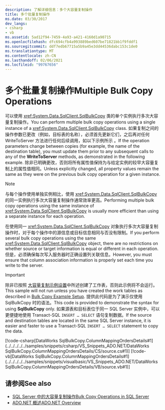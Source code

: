 ```yaml
---
description: 了解详细信息：多个大容量复制操作
title: 多个批量复制操作
ms.date: 03/30/2017
dev_langs:
- csharp
- vb
ms.assetid: 5ad12f94-7459-4a93-a421-4160d1a90715
ms.openlocfilehash: dfc694cfb4a993889bed607be71821bb1f9fddf1
ms.sourcegitcommit: ddf7edb67715a5b9a45e3dd44536dabc153c1de0
ms.translationtype: MT
ms.contentlocale: zh-CN
ms.lasthandoff: 02/06/2021
ms.locfileid: "99767656"
---
```

# <a name="multiple-bulk-copy-operations"></a><span data-ttu-id="43d48-103">多个批量复制操作</span><span class="sxs-lookup"><span data-stu-id="43d48-103">Multiple Bulk Copy Operations</span></span>

<span data-ttu-id="43d48-104">可以使用 <xref:System.Data.SqlClient.SqlBulkCopy> 类的单个实例执行多次大容量复制操作。</span><span class="sxs-lookup"><span data-stu-id="43d48-104">You can perform multiple bulk copy operations using a single instance of a <xref:System.Data.SqlClient.SqlBulkCopy> class.</span></span> <span data-ttu-id="43d48-105">如果复制之间的操作参数已更改（例如，目标表的名称），必须首先更新它们，之后再对任何 WriteToServer 方法进行任何后续调用，如以下示例所示  。</span><span class="sxs-lookup"><span data-stu-id="43d48-105">If the operation parameters change between copies (for example, the name of the destination table), you must update them prior to any subsequent calls to any of the **WriteToServer** methods, as demonstrated in the following example.</span></span> <span data-ttu-id="43d48-106">除非已明确更改，否则将所有属性值保持为与给定实例的较早大容量复制上的属性值相同。</span><span class="sxs-lookup"><span data-stu-id="43d48-106">Unless explicitly changed, all property values remain the same as they were on the previous bulk copy operation for a given instance.</span></span>  
  
> [!NOTE]
> <span data-ttu-id="43d48-107">与每个操作使用单独实例相比，使用 <xref:System.Data.SqlClient.SqlBulkCopy> 的同一实例执行多次大容量复制操作通常效率更高。</span><span class="sxs-lookup"><span data-stu-id="43d48-107">Performing multiple bulk copy operations using the same instance of <xref:System.Data.SqlClient.SqlBulkCopy> is usually more efficient than using a separate instance for each operation.</span></span>  
  
 <span data-ttu-id="43d48-108">在使用同一 <xref:System.Data.SqlClient.SqlBulkCopy> 对象执行多次大容量复制操作时，对于每个操作中的源信息或目标信息相同与否没有限制。</span><span class="sxs-lookup"><span data-stu-id="43d48-108">If you perform several bulk copy operations using the same <xref:System.Data.SqlClient.SqlBulkCopy> object, there are no restrictions on whether source or target information is equal or different in each operation.</span></span> <span data-ttu-id="43d48-109">但是，必须确保每次写入服务器时正确设置列关联信息。</span><span class="sxs-lookup"><span data-stu-id="43d48-109">However, you must ensure that column association information is properly set each time you write to the server.</span></span>  
  
> [!IMPORTANT]
> <span data-ttu-id="43d48-110">除非已按照 [大容量复制示例设置](bulk-copy-example-setup.md)中所述创建了工作表，否则此示例将不会运行。</span><span class="sxs-lookup"><span data-stu-id="43d48-110">This sample will not run unless you have created the work tables as described in [Bulk Copy Example Setup](bulk-copy-example-setup.md).</span></span> <span data-ttu-id="43d48-111">提供此代码是为了演示仅使用 SqlBulkCopy 时的语法。</span><span class="sxs-lookup"><span data-stu-id="43d48-111">This code is provided to demonstrate the syntax for using **SqlBulkCopy** only.</span></span> <span data-ttu-id="43d48-112">如果源表和目标表位于同一 SQL Server 实例中，可以更便捷地使用 Transact-SQL `INSERT … SELECT` 语句复制数据。</span><span class="sxs-lookup"><span data-stu-id="43d48-112">If the source and destination tables are located in the same SQL Server instance, it is easier and faster to use a Transact-SQL `INSERT … SELECT` statement to copy the data.</span></span>  
  
 [!code-csharp[DataWorks SqlBulkCopy.ColumnMappingOrdersDetails#1](../../../../../samples/snippets/csharp/VS_Snippets_ADO.NET/DataWorks SqlBulkCopy.ColumnMappingOrdersDetails/CS/source.cs#1)]
 [!code-vb[DataWorks SqlBulkCopy.ColumnMappingOrdersDetails#1](../../../../../samples/snippets/visualbasic/VS_Snippets_ADO.NET/DataWorks SqlBulkCopy.ColumnMappingOrdersDetails/VB/source.vb#1)]  
  
## <a name="see-also"></a><span data-ttu-id="43d48-113">请参阅</span><span class="sxs-lookup"><span data-stu-id="43d48-113">See also</span></span>

- [<span data-ttu-id="43d48-114">SQL Server 中的大容量复制操作</span><span class="sxs-lookup"><span data-stu-id="43d48-114">Bulk Copy Operations in SQL Server</span></span>](bulk-copy-operations-in-sql-server.md)
- [<span data-ttu-id="43d48-115">ADO.NET 概述</span><span class="sxs-lookup"><span data-stu-id="43d48-115">ADO.NET Overview</span></span>](../ado-net-overview.md)
